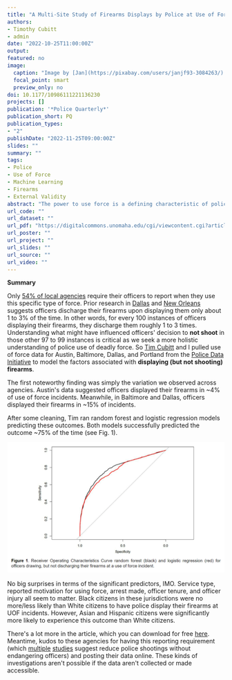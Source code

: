 ```yaml
---
title: "A Multi-Site Study of Firearms Displays by Police at Use of Force Incidents"
authors:
- Timothy Cubitt
- admin
date: "2022-10-25T11:00:00Z"
output: 
featured: no
image:
  caption: "Image by [Jan](https://pixabay.com/users/janjf93-3084263/) on [Pixabay](https://pixabay.com/vectors/weapon-handgun-run-mouth-1613997/)"
  focal_point: smart
  preview_only: no
doi: 10.1177/10986111221136230
projects: []
publication: '*Police Quarterly*'
publication_short: PQ
publication_types: 
- "2"
publishDate: "2022-11-25T09:00:00Z"
slides: ""
summary: ""
tags:
- Police
- Use of Force
- Machine Learning
- Firearms
- External Validity
abstract: "The power to use force is a defining characteristic of policing, one that is accompanied by a responsibility to exercise these powers in the circumstances deemed necessary. This study analyzes data from four policing agencies to predict the likelihood of an officer drawing and pointing their firearm at a use of force incident. Findings suggest that situational factors were important in influencing whether an officer may draw and point their firearm. However, a priming effect, in which officers were more likely to draw their firearms when dispatched to an incident, may also be present. The rate that officers drew and pointed their firearms varied between jurisdictions, as did the nature of the incidents. Caution should be exercised in generalizing the results of single-site studies on police use of force, or introducing research into policy beyond the jurisdiction in which it was performed."
url_code: ""
url_dataset: ""
url_pdf: "https://digitalcommons.unomaha.edu/cgi/viewcontent.cgi?article=1147&context=criminaljusticefacpub"
url_poster: ""
url_project: ""
url_slides: ""
url_source: ""
url_video: ""
---
```


**Summary**

Only [54% of local agencies](https://bjs.ojp.gov/content/pub/pdf/lpdpp16.pdf) require their officers to report when they use this specific type of force. Prior research in [Dallas](https://doi.org/10.1177/1525107118759900) and [New Orleans](https://doi.org/10.1016/j.jcrimjus.2020.101775) suggests officers discharge their firearms upon displaying them only about 1 to 3% of the time. In other words, for every 100 instances of officers displaying their firearms, they discharge them roughly 1 to 3 times. Understanding what might have influenced officers' decision to **not shoot** in those other 97 to 99 instances is critical as we seek a more holistic understanding of police use of deadly force. So [Tim Cubitt](https://www.utas.edu.au/profiles/staff/tiles/tim-cubitt) and I pulled use of force data for Austin, Baltimore, Dallas, and Portland from the [Police Data Initiative](https://www.policedatainitiative.org/datasets/) to model the factors associated with **displaying (but not shooting) firearms**. 

The first noteworthy finding was simply the variation we observed across agencies. Austin's data suggested officers displayed their firearms in ~4% of use of force incidents. Meanwhile, in Baltimore and Dallas, officers displayed their firearms in ~15% of incidents. 

After some cleaning, Tim ran random forest and logistic regression models predicting these outcomes. Both models successfully predicted the outcome ~75% of the time (see Fig. 1).

![fig1](fig1.png)

No big surprises in terms of the significant predictors, IMO. Service type, reported motivation for using force, arrest made, officer tenure, and officer injury all seem to matter. Black citizens in these jurisdictions were no more/less likely than White citizens to have police display their firearms at UOF incidents. However, Asian and Hispanic citizens were significantly more likely to experience this outcome than White citizens.

There's a lot more in the article, which you can download for free [here](https://digitalcommons.unomaha.edu/cgi/viewcontent.cgi?article=1147&context=criminaljusticefacpub). Meantime, kudos to these agencies for having this reporting requirement (which [multiple](https://doi.org/10.1111/puar.12738) [studies](http://dx.doi.org/10.1136/injuryprev-2020-043932) suggest reduce police shootings without endangering officers) and posting their data online. These kinds of investigations aren't possible if the data aren't collected or made accessible. 
